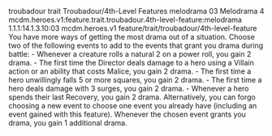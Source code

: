<ability>
  <metadata>
    <class>troubadour</class>
    <feature_type>trait</feature_type>
    <file_dpath>Troubadour/4th-Level Features</file_dpath>
    <item_id>melodrama</item_id>
    <item_index>03</item_index>
    <item_name>Melodrama</item_name>
    <level>4</level>
    <scc>mcdm.heroes.v1:feature.trait.troubadour.4th-level-feature:melodrama</scc>
    <scdc>1.1.1:14.1.3.10:03</scdc>
    <source>mcdm.heroes.v1</source>
    <type>feature/trait/troubadour/4th-level-feature</type>
  </metadata>
  <effects>
    <effect type="mundane">You have more ways of getting the most drama out of a situation. Choose two of the following events to add to the events that grant you drama during battle:
- Whenever a creature rolls a natural 2 on a power roll, you gain 2 drama.
- The first time the Director deals damage to a hero using a Villain action or an ability that costs Malice, you gain 2 drama.
- The first time a hero unwillingly falls 5 or more squares, you gain 2 drama.
- The first time a hero deals damage with 3 surges, you gain 2 drama.
- Whenever a hero spends their last Recovery, you gain 2 drama.
Alternatively, you can forgo choosing a new event to choose one event you already have (including an event gained with this feature). Whenever the chosen event grants you drama, you gain 1 additional drama.</effect>
  </effects>
</ability>
